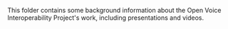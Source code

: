 This folder contains some background information about the Open Voice Interoperability Project's work, including presentations and videos.
